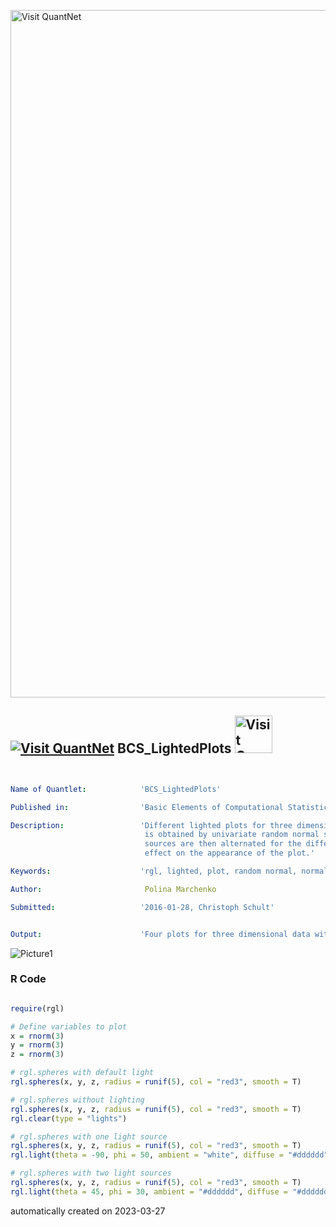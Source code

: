 [<img src="https://github.com/QuantLet/Styleguide-and-FAQ/blob/master/pictures/banner.png" width="1100" alt="Visit QuantNet">](http://quantlet.de/)

## [<img src="https://github.com/QuantLet/Styleguide-and-FAQ/blob/master/pictures/qloqo.png" alt="Visit QuantNet">](http://quantlet.de/) **BCS_LightedPlots** [<img src="https://github.com/QuantLet/Styleguide-and-FAQ/blob/master/pictures/QN2.png" width="60" alt="Visit QuantNet 2.0">](http://quantlet.de/)

```yaml


Name of Quantlet:            'BCS_LightedPlots'

Published in:                'Basic Elements of Computational Statistics'

Description:                 'Different lighted plots for three dimensional data. The data
                              is obtained by univariate random normal sampling. Light
                              sources are then alternated for the different plots to show the
                              effect on the appearance of the plot.'

Keywords:                    'rgl, lighted, plot, random normal, normal, 3D, marbles'

Author:                       Polina Marchenko

Submitted:                   '2016-01-28, Christoph Schult'


Output:                      'Four plots for three dimensional data with different lighting.'

```

![Picture1](BCS_LightedPlots.png)

### R Code
```r

require(rgl)

# Define variables to plot
x = rnorm(3)
y = rnorm(3)
z = rnorm(3)

# rgl.spheres with default light
rgl.spheres(x, y, z, radius = runif(5), col = "red3", smooth = T)

# rgl.spheres without lighting
rgl.spheres(x, y, z, radius = runif(5), col = "red3", smooth = T)
rgl.clear(type = "lights")

# rgl.spheres with one light source
rgl.spheres(x, y, z, radius = runif(5), col = "red3", smooth = T)
rgl.light(theta = -90, phi = 50, ambient = "white", diffuse = "#dddddd", specular = "white")

# rgl.spheres with two light sources
rgl.spheres(x, y, z, radius = runif(5), col = "red3", smooth = T)
rgl.light(theta = 45, phi = 30, ambient = "#dddddd", diffuse = "#dddddd", specular = "white")
```

automatically created on 2023-03-27